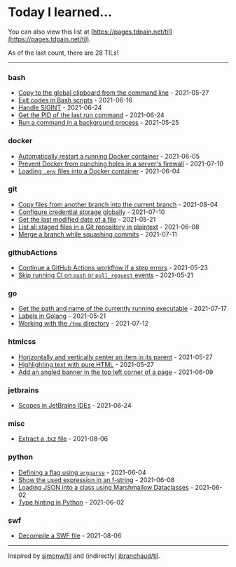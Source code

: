 # Today I learned...

You can also view this list at [https://pages.tdpain.net/til](https://pages.tdpain.net/til).

As of the last count, there are 28 TILs!

---

### bash

* [Copy to the global clipboard from the command line](bash/bash-clipboard.md) - 2021-05-27
* [Exit codes in Bash scripts](bash/bash-commandExitCode.md) - 2021-06-16
* [Handle SIGINT](bash/bash-handleSignal.md) - 2021-06-24
* [Get the PID of the last run command](bash/bash-lastCommandPID.md) - 2021-06-24
* [Run a command in a background process](bash/bash-launchInBackground.md) - 2021-05-25

### docker

* [Automatically restart a running Docker container](docker/docker-autoUpdateRunningContainer.md) - 2021-06-05
* [Prevent Docker from punching holes in a server's firewall](docker/docker-internalPortMappingOnly.md) - 2021-07-10
* [Loading `.env` files into a Docker container](docker/docker-loadEnvFiles.md) - 2021-06-04

### git

* [Copy files from another branch into the current branch](git/git-copyFromAnotherBranch.md) - 2021-08-04
* [Configure credential storage globally](git/git-credentials.md) - 2021-07-10
* [Get the last modified date of a file](git/git-lastModDate.md) - 2021-05-21
* [List all staged files in a Git repository in plaintext](git/git-plaintextListStagedFiles.md) - 2021-06-08
* [Merge a branch while squashing commits](git/git-squashMerge.md) - 2021-07-11

### githubActions

* [Continue a GitHub Actions workflow if a step errors](githubActions/actions-continueOnError.md) - 2021-05-23
* [Skip running CI on `push` or `pull_request` events](githubActions/actions-skipCI.md) - 2021-05-21

### go

* [Get the path and name of the currently running executable](go/go-currentExecutable.md) - 2021-07-17
* [Labels in Golang](go/go-labels.md) - 2021-05-21
* [Working with the `/tmp` directory](go/go-tempDir.md) - 2021-07-12

### htmlcss

* [Horizontally and vertically center an item in its parent](htmlcss/css-centerItem.md) - 2021-05-27
* [Highlighting text with pure HTML](htmlcss/html-highlightText.md) - 2021-05-27
* [Add an angled banner in the top left corner of a page](htmlcss/htmlcss-topCornerBanner.md) - 2021-06-09

### jetbrains

* [Scopes in JetBrains IDEs](jetbrains/jetbrains-scopes.md) - 2021-06-24

### misc

* [Extract a .txz file](misc/misc-exctractTxzFile.md) - 2021-08-06

### python

* [Defining a flag using `argparse`](python/python-flagsInArgparse.md) - 2021-06-04
* [Show the used expression in an f-string](python/python-fstringShowExpression.md) - 2021-06-08
* [Loading JSON into a class using Marshmallow Dataclasses](python/python-loadingJSONIntoClasses.md) - 2021-06-02
* [Type hinting in Python](python/python-typeHinting.md) - 2021-06-02

### swf

* [Decompile a SWF file](swf/swf-decompileSwfFile.md) - 2021-08-06

---

Inspired by [simonw/til](https://github.com/simonw/til) and (indirectly) [jbranchaud/til](https://github.com/jbranchaud/til).

